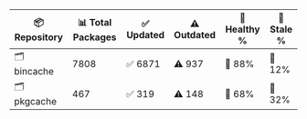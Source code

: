 | 📦 Repository | 📊 Total Packages | ✅ Updated | ⚠️ Outdated | 💚 Healthy % | 🔴 Stale % |
|---------------|-------------------|------------|-------------|-------------|------------|
| 🗂️ bincache | 7808 | ✅ 6871 | ⚠️ 937 | 💚 88% | 🔴 12% |
| 🗂️ pkgcache | 467 | ✅ 319 | ⚠️ 148 | 💚 68% | 🔴 32% |
